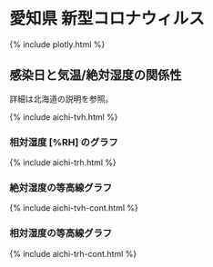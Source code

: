 # 愛知県 新型コロナウィルス

{% include plotly.html %}

## 感染日と気温/絶対湿度の関係性

詳細は北海道の説明を参照。

{% include aichi-tvh.html %}

### 相対湿度 [%RH] のグラフ
{% include aichi-trh.html %}

### 絶対湿度の等高線グラフ
{% include aichi-tvh-cont.html %}

### 相対湿度の等高線グラフ
{% include aichi-trh-cont.html %}
